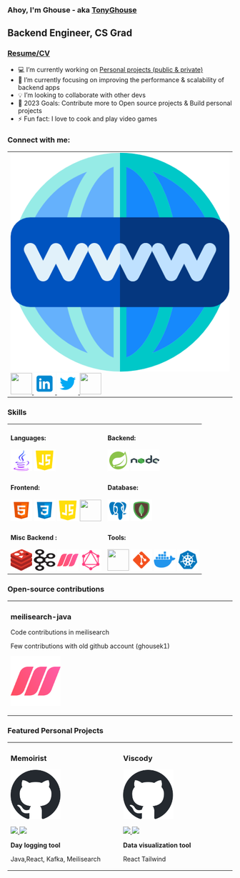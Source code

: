 ### Ahoy, I'm Ghouse - aka [TonyGhouse][website]

## Backend Engineer, CS Grad
### [Resume/CV][resume]

- :computer: I’m currently working on [Personal projects (public & private)][gitprojects]
- :blue_book: I’m currently focusing on improving the performance & scalability of backend apps
- :bulb: I’m looking to collaborate with other devs
- :dart: 2023 Goals: Contribute more to Open source projects & Build personal projects
- ⚡ Fun fact: I love to cook and play video games

### Connect with me:
<div align="left">
<table>
<tr>
<td >

<a href="https://tonyghouse.com" target="_blank">
 <img src="https://github.com/tonyghouse/tonyghouse.github.io/blob/master/src/assets/icons/website.png" height:3rem; width:3rem;">
</a>
<a href="mailto:tonyghouseofficial@gmail.com" target="_blank">
 <img src="./assets/icons/svg/email.svg" style=" height:3rem; width:3rem;">
</a>
<a href="https://linkedin.com/in/tonyghouse" target="_blank">
 <img src="./assets/icons/svg/linkedin.svg" style=" height:3rem; width:3rem;">
</a>
<a href="https://twitter.com/tonyghouse" target="_blank">
 <img src="./assets/icons/svg/twitter.svg" style=" height:3rem; width:3rem;">
</a>
<a href="https://dev.to/tonyghouse" target="_blank">
 <img src="./assets/icons/svg/devto.svg" style=" height:3rem; width:3rem;">
</a>
</td>
</tr>                                                                
</table> 

### Skills
<div align="left">
<table>
<tr>
<td width="50%">
<h4 align="left" style="padding-top: 0rem;" style="padding-top: 0rem;">Languages: </h4>
<div class="languages" align="left">
 <img  src="./assets/icons/svg/java.svg" style=" height:3rem; width:3rem;" />
 <img  src="./assets/icons/svg/javascript.svg" style=" height:3rem; width:3rem;" />
</div>
</td>
<td width="50%">
<h4 align="left" style="padding-top: 0rem;">Backend: </h4>
<div class="backend" align="left">
<img src="./assets/icons/svg/spring.svg" style=" height:3rem; width:3rem;" />
<img src="./assets/icons/svg/nodejs.svg" style=" height:3rem; width:4rem;" />
</div>
</td>
</tr> 
<tr>
<td width="50%">
<h4 align="left" style="padding-top: 0rem;">Frontend: </h4>
<div class="frontend" align="left">
 <img src="./assets/icons/svg/html.svg" style=" height:3rem; width:3rem;" />
 <img src="./assets/icons/svg/css.svg" style=" height:3rem; width:3rem;" />
 <img src="./assets/icons/svg/javascript.svg" style=" height:3rem; width:3rem;" />
 <img src="./assets/icons/svg/reactjs.svg" style=" height:3rem; width:3rem;" />
</div>
</td>
<td width="50%">
<h4 align="left" style="padding-top: 0rem;">Database:</h4>
<div class="database" align="left">
 <img src="./assets/icons/svg/postgresql.svg" style=" height:3rem; width:3rem;" />
 <img src="./assets/icons/svg/mongodb.svg" style=" height:3rem; width:3rem;" />
</div>
</td>
</tr>  
<tr>
<td width="50%">
<h4 align="left" style="padding-top: 0rem;">Misc Backend : </h4>
<div class="misc-backend" align="left">
 <img src="./assets/icons/svg/redis.svg" style=" height:3rem; width:3rem;" />
 <img src="./assets/icons/svg/kafka.svg" style=" height:3rem; width:3rem;" />
 <img src="./assets/icons/svg/meilisearch.svg" style=" height:3rem; width:3rem;" />
 <img src="./assets/icons/svg/graphql.svg" style=" height:3rem; width:3rem;" />
</div>
</td>
<td width="50%">
<h4 align="left" style="padding-top: 0rem;">Tools:</h4>
<div class="misc-tools" align="left">
 <img src="./assets/icons/svg/terminal.svg" style=" height:3rem; width:3rem;" />
 <img src="./assets/icons/svg/git.svg" style=" height:3rem; width:3rem;" />
 <img src="./assets/icons/svg/docker.svg" style=" height:3rem; width:3rem;" />
 <img src="./assets/icons/svg/kubernetes.svg" style=" height:3rem; width:3rem;" />
</div>
</td>
</tr>                                                               
</table> 

### Open-source contributions
<div align="left">
<table>
<tr>
<td width="33%">
<h3 align="left">meilisearch-java</h3>
<div align="left">
<p> Code contributions in meilisearch </p>
<p> Few contributions with old github account (ghousek1) </p>
<a href="https://github.com/meilisearch/meilisearch-java" target="_blank">
<img src="./assets/icons/svg/meilisearch.svg" style="width: 7rem;"></a>
<p>
</p>
</div>
</td>

</tr>                                                                
</table> 

### Featured Personal Projects
<div align="left">
<table>
<tr>
<td width="33%">
<h3 align="left">Memoirist</h3>
<div align="left">
<a href="https://github.com/tonyghouse/memoirist" target="_blank">
<img src="./assets/icons/svg/github.svg" style="width: 7rem;"></a>
<p>
<a href="https://github.com/tonyghouse/memoirist" target="_blank">
<img src="https://img.shields.io/badge/CODE-ff9?style=for-the-badge&logo=github&logoColor=black">
</a>
<a href="https://github.com/tonyghouse/memoirist" target="_blank">
<img src="https://img.shields.io/badge/-website-green?style=for-the-badge&color=d1ed58">
</a>
</p>
<p><strong> Day logging tool</strong></p>
<p>Java,React, Kafka, Meilisearch</p>
</div>
</td>


<td width="33%">                                                                                     
<h3 align="left">Viscody</h3>
<div align="left">
<a href="https://github.com/tonyghouse/viscody" target="_blank"><img src="./assets/icons/svg/github.svg" style="width: 7rem;"></a>
<p>
<a href="https://github.com/tonyghouse/viscody" target="_blank">
<img src="https://img.shields.io/badge/CODE-ff9?style=for-the-badge&logo=github&logoColor=black"">
</a>
<a href="https://github.com/tonyghouse/viscody" target="_blank">
<img src="https://img.shields.io/badge/-website-green?style=for-the-badge&color=d1ed58">
</a>
</p>
<p><strong>Data visualization tool</strong> </p>
<p>React Tailwind</p>
</div>
</td>
</tr>                                                                
</table>

[email]: mailto:tonyghouseofficial@gmail.com
[website]: https://tonyghouse.com
[linkedin]: https://linkedin.com/in/tonyghouse
[twitter]: https://twitter.com/tonyghouse
[reddit]: https://reddit.com/u/tonyghouse
[devto]: https://dev.to/tonyghouse
[github]: https://github.com/tonyghouse?tab=repositories
[gitprojects]: https://github.com/tonyghouse?tab=repositories
[meilisearch]: https://github.com/meilisearch/meilisearch-java
[resume]: ./assets/files/Ghouse_Resume.pdf
                                                                              
</div>                                                                                    
